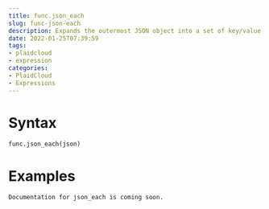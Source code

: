 ```yaml
---
title: func.json_each
slug: func-json-each
description: Expands the outermost JSON object into a set of key/value pairs
date: 2022-01-25T07:39:59
tags:
- plaidcloud
- expression
categories:
- PlaidCloud
- Expressions
---
```



# Syntax



```
func.json_each(json)
```


# Examples



```
Documentation for json_each is coming soon.
```
